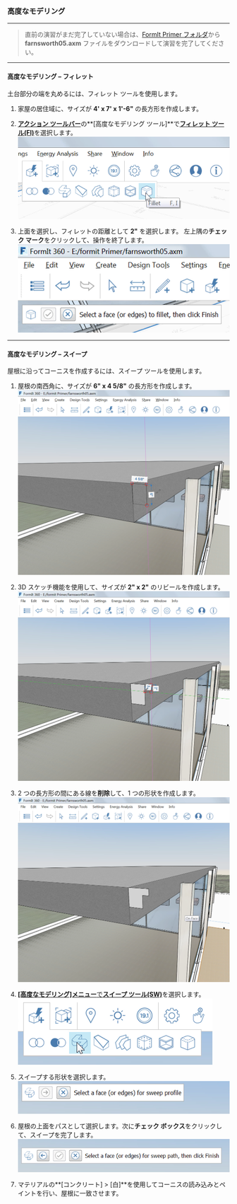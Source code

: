 

### 高度なモデリング

---

> 直前の演習がまだ完了していない場合は、[FormIt Primer フォルダ](https://autodesk.app.box.com/s/thavswirrbflit27rbqzl26ljj7fu1uv/1/9025446442)から **farnsworth05.axm** ファイルをダウンロードして演習を完了してください。

---

#### 高度なモデリング – フィレット

土台部分の端を丸めるには、フィレット ツールを使用します。

1. 家屋の居住域に、サイズが **4' x 7' x 1'-6"** の長方形を作成します。

2. [**アクション ツールバー**](../formit-introduction/tool-bars.md)の**[高度なモデリング ツール]**で[**フィレット ツール(FI)**](../tool-library/cover-sweep-loft.md)を選択します。![](images/f7e388e3-4ad0-4fef-a701-0d3176adc2c5.png)

3. 上面を選択し、フィレットの距離として **2"** を選択します。 左上隅の**チェック マーク**をクリックして、操作を終了します。 <br xmlns="http://www.w3.org/1999/xhtml"/> ![](images/e8badff2-acd9-4393-af5f-adae2424ad47.png)
---

#### 高度なモデリング – スイープ

屋根に沿ってコーニスを作成するには、スイープ ツールを使用します。

1. 屋根の南西角に、サイズが **6" x 4 5/8"** の長方形を作成します。![](images/a7297208-cefe-42e7-95ca-1e8ea122ac38.png)

2. 3D スケッチ機能を使用して、サイズが **2" x 2"** のリビールを作成します。![](images/5e1ad684-a3db-4c30-882c-6fdd9a1b9f54.png)

3. 2 つの長方形の間にある線を**削除**して、1 つの形状を作成します。![](images/e14f62ce-1872-4d4a-9dcf-031086cc07e2.png)

4. [**[高度なモデリング]メニュー**で](../formit-introduction/tool-bars.md)[**スイープ ツール(SW)**](../tool-library/cover-sweep-loft.md)を選択します。 <br xmlns="http://www.w3.org/1999/xhtml"/> ![](images/8a17017b-b824-48ac-ba24-064a24e7a6ad.png)

5. スイープする形状を選択します。![](images/7b23a551-3ad6-4068-aca9-e2c0b4f1da27.png)

6. 屋根の上面をパスとして選択します。次に**チェック ボックス**をクリックして、スイープを完了します。![](images/df9fc338-15c0-4953-9ec1-c977117efc4d.png)

7. マテリアルの**[コンクリート] > [白]**を使用してコーニスの読み込みとペイントを行い、屋根に一致させます。

